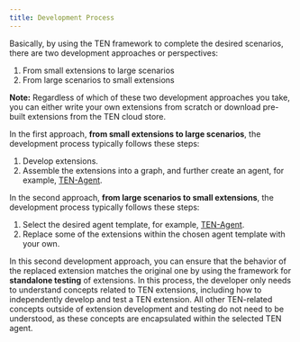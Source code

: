 ```yaml
---
title: Development Process
---
```


Basically, by using the TEN framework to complete the desired scenarios, there are two development approaches or perspectives:

1. From small extensions to large scenarios
2. From large scenarios to small extensions

**Note:** Regardless of which of these two development approaches you take, you can either write your own extensions from scratch or download pre-built extensions from the TEN cloud store.

In the first approach, **from small extensions to large scenarios**, the development process typically follows these steps:

1. Develop extensions.
2. Assemble the extensions into a graph, and further create an agent, for example, [TEN-Agent](https://github.com/TEN-framework/TEN-Agent).

In the second approach, **from large scenarios to small extensions**, the development process typically follows these steps:

1. Select the desired agent template, for example, [TEN-Agent](https://github.com/TEN-framework/TEN-Agent).
2. Replace some of the extensions within the chosen agent template with your own.

In this second development approach, you can ensure that the behavior of the replaced extension matches the original one by using the framework for **standalone testing** of extensions. In this process, the developer only needs to understand concepts related to TEN extensions, including how to independently develop and test a TEN extension. All other TEN-related concepts outside of extension development and testing do not need to be understood, as these concepts are encapsulated within the selected TEN agent.
